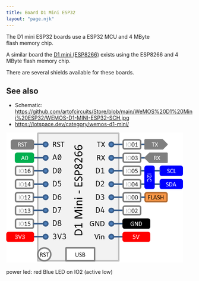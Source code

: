 ```yaml
---
title: Board D1 Mini ESP32
layout: "page.njk"
---
```


The D1 mini ESP32 boards use a ESP32 MCU and 4 MByte flash memory chip.

A similar board the [D1 mini (ESP8266)](/boards/d1mini.md) exists
using the ESP8266 and 4 MByte flash memory chip.

There are several shields available for these boards.

## See also

* Schematic: <https://github.com/artofcircuits/Store/blob/main/WeMOS%20D1%20Mini%20ESP32/WEMOS-D1-MINI-ESP32-SCH.jpg>
* <https://iotspace.dev/category/wemos-d1-mini/>

![d1mini pins](/boards/d1mini.png)

power led: red
Blue LED on IO2 (active low)
